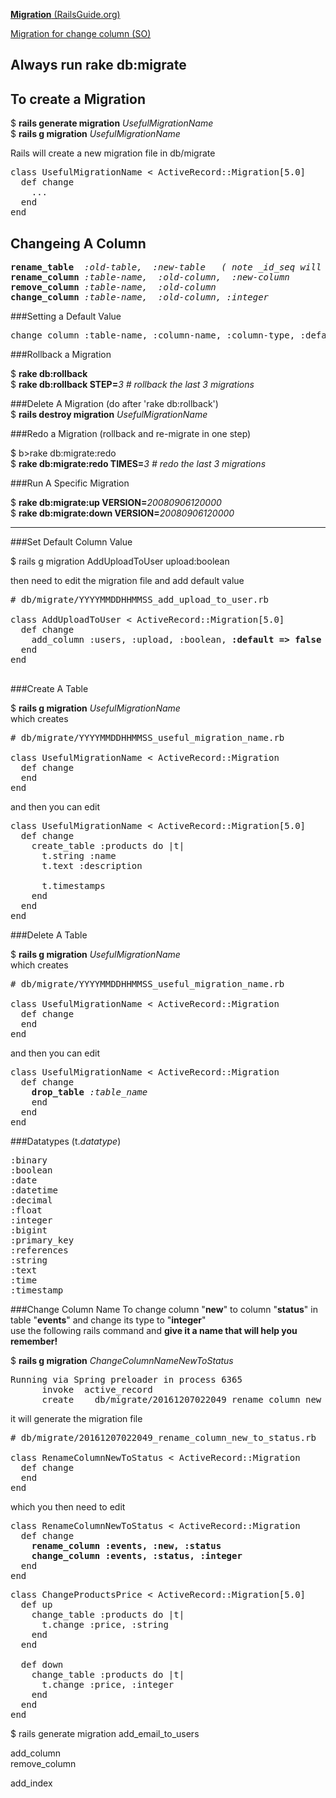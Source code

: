 [**Migration** (RailsGuide.org)](http://guides.rubyonrails.org/v3.2/migrations.html)

[Migration for change column (SO)](http://stackoverflow.com/questions/2799774/rails-migration-for-change-column)

<h2>Always run rake db:migrate</h2>

<h2>To create a Migration</h2>

$ <b>rails generate migration</b> <em>UsefulMigrationName</em>  
$ <b>rails g migration</b> <em>UsefulMigrationName</em>   

Rails will create a new migration file in db/migrate
<pre>
class UsefulMigrationName &lt; ActiveRecord::Migration[5.0]
  def change
    ...
  end
end
</pre>

<h2>Changeing A Column</h2>
<pre>
<b>rename_table</b>  <em>:old-table,  :new-table</em>   <em>( note _id_seq will automatically be renamed )</em>   
<b>rename_column</b> <em>:table-name,  :old-column,  :new-column</em>   
<b>remove_column</b> <em>:table-name,  :old-column</em>   
<b>change_column</b> <em>:table-name,  :old-column, :integer</em>   
</pre>

###Setting a Default Value
<pre>
change_column :table-name, :column-name, :column-type, :default => 0
</pre>

###Rollback a Migration

$ <b>rake db:rollback</b>   
$ <b>rake db:rollback STEP=</b><em>3</em>         <em># rollback the last 3 migrations</em>

###Delete A Migration (do after 'rake db:rollback')   
$ <b>rails destroy migration</b> <em>UsefulMigrationName</em>   

###Redo a Migration (rollback and re-migrate in one step)

$ b>rake db:migrate:redo</b>    
$ <b>rake db:migrate:redo TIMES=</b><em>3</em>        <em># redo the last 3 migrations</em>  

###Run A Specific Migration

$ <b>rake db:migrate:up VERSION=</b><em>20080906120000</em>    
$ <b>rake db:migrate:down VERSION=</b><em>20080906120000</em>

-----------------------------------------------------------------------------------------------------
###Set Default Column Value

$ rails g migration AddUploadToUser upload:boolean

then need to edit the migration file and add default value
<pre>
# db/migrate/YYYYMMDDHHMMSS_add_upload_to_user.rb

class AddUploadToUser &lt; ActiveRecord::Migration[5.0]
  def change
    add_column :users, :upload, :boolean, <b>:default => false</b>
  end
end

</pre>

###Create A Table

$ <b>rails g migration</b> <em>UsefulMigrationName</em>  
 which creates
<pre>
# db/migrate/YYYYMMDDHHMMSS_useful_migration_name.rb

class UsefulMigrationName &lt; ActiveRecord::Migration
  def change
  end
end
</pre>

and then you can edit

<pre>
class UsefulMigrationName &lt; ActiveRecord::Migration[5.0]
  def change
    create_table :products do |t|
      t.string :name
      t.text :description
 
      t.timestamps
    end
  end
end
</pre>

###Delete A Table

$ <b>rails g migration</b> <em>UsefulMigrationName</em>  
 which creates
<pre>
# db/migrate/YYYYMMDDHHMMSS_useful_migration_name.rb

class UsefulMigrationName &lt; ActiveRecord::Migration
  def change
  end
end
</pre>

and then you can edit

<pre>
class UsefulMigrationName &lt; ActiveRecord::Migration
  def change
    <b>drop_table</b> <em>:table_name</em>
    end
  end
end
</pre>

###Datatypes (t.<em>datatype</em>)
<pre>
:binary
:boolean
:date
:datetime
:decimal
:float
:integer
:bigint
:primary_key
:references
:string
:text
:time
:timestamp
</pre>

###Change Column Name
To change column "<b>new</b>" to column "<b>status</b>" in table "<b>events</b>" and change its type to "<b>integer</b>"    
use the following rails command and <b>give it a name that will help you remember!</b>

$ <b>rails g migration</b> <em>ChangeColumnNameNewToStatus</em>
<pre>
Running via Spring preloader in process 6365
      invoke  active_record
      create    db/migrate/20161207022049_rename_column_new_to_status.rb
</pre>
it will generate the migration file
<pre>
# db/migrate/20161207022049_rename_column_new_to_status.rb

class RenameColumnNewToStatus &lt; ActiveRecord::Migration
  def change
  end
end
</pre>
which you then need to edit
<pre>
class RenameColumnNewToStatus &lt; ActiveRecord::Migration
  def change
    <b>rename_column :events, :new, :status</b>
    <b>change_column :events, :status, :integer</b>
  end
end
</pre>
<pre>
class ChangeProductsPrice < ActiveRecord::Migration[5.0]
  def up
    change_table :products do |t|
      t.change :price, :string
    end
  end
 
  def down
    change_table :products do |t|
      t.change :price, :integer
    end
  end
end
</pre>

$ rails generate migration add_email_to_users

add_column  
remove_column  

add_index  

